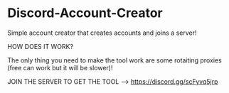 # Discord-Account-Creator
Simple account creator that creates accounts and joins a server!


HOW DOES IT WORK?

The only thing you need to make the tool work are some rotaiting proxies (free can work but it will be slower)!

JOIN THE SERVER TO GET THE TOOL --> https://discord.gg/scFyvq5jrp
